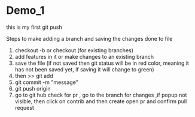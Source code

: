 # Demo_1

this is my first git push

Steps to make adding a branch and saving the changes done to file 

1. checkout -b <branch name> or checkout <branch name> (for existing branches)
2. add features in it or make changes to an existing branch
3. save the file (if not saved then git status will be in red color, meaning it has not been saved yet, if saving it will change to green)
4. then >> git add <filename>
5. git commit -m "message"
6. git push origin <branch name >
7. go to git hub check for pr , go to the branch for changes ,if popup not visible, then click on contrib and then create open pr                          and confirm pull request
